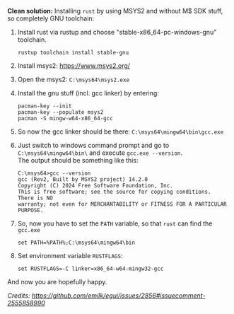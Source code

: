 **Clean solution:** Installing `rust` by using MSYS2 and without M$ SDK stuff, so completely GNU toolchain:

1. Install rust via rustup and choose "stable-x86_64-pc-windows-gnu" toolchain.
    ```
    rustup toolchain install stable-gnu
    ```

2. Install msys2: https://www.msys2.org/

3. Open the msys2: `C:\msys64\msys2.exe`

4. Install the gnu stuff (incl. gcc linker) by entering:
    ```
    pacman-key --init
    pacman-key --populate msys2
    pacman -S mingw-w64-x86_64-gcc
    ```

5. So now the gcc linker should be there:
    `C:\msys64\mingw64\bin\gcc.exe`

6. Just switch to windows command prompt and go to `C:\msys64\mingw64\bin\` and execute `gcc.exe --version`. <br> The output should be something like this:

    ```
    C:\msys64>gcc --version
    gcc (Rev2, Built by MSYS2 project) 14.2.0
    Copyright (C) 2024 Free Software Foundation, Inc.
    This is free software; see the source for copying conditions.  There is NO
    warranty; not even for MERCHANTABILITY or FITNESS FOR A PARTICULAR PURPOSE.
    ```

7. So, now you have to set the `PATH` variable, so that `rust` can find the `gcc.exe`

    ```
    set PATH=%PATH%;C:\msys64\mingw64\bin
    ```

8. Set environment variable `RUSTFLAGS`:

    ```
    set RUSTFLAGS=-C linker=x86_64-w64-mingw32-gcc
    ```

And now you are hopefully happy.

*Credits: https://github.com/emilk/egui/issues/2856#issuecomment-2555858990*